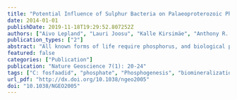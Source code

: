 ```yaml
---
title: "Potential Influence of Sulphur Bacteria on Palaeoproterozoic Phosphogenesis"
date: 2014-01-01
publishDate: 2019-11-18T19:29:52.807252Z
authors: ["Aivo Lepland", "Lauri Joosu", "Kalle Kirsimäe", "Anthony R. Prave", "Alexander E. Romashkin", "Alenka E. Črne", "Adam P. Martin", "Anthony E. Fallick", "Peeter Somelar", "Kärt Üpraus", "Kaarel Mänd", "Nick M. W. Roberts", "Mark A. van Zuilen", "Richard Wirth", "Anja Schreiber"]
publication_types: ["2"]
abstract: "All known forms of life require phosphorus, and biological processes strongly influence the global phosphorus cycle1. Although the record of life on Earth extends back to 3.8 billion years ago2 and the advent of biological phosphate processing can be tracked to at least 3.5 billion years ago3, the earliest known P-rich deposits appeared only 2 billion years ago4,5. The onset of P deposition has been attributed to the rise of atmospheric oxygen 2.4–2.3 billion years ago and the related profound biogeochemical shifts6,7,8,9, which increased the riverine input of phosphate to the ocean and boosted biological productivity and phosphogenesis5,10. However, the P-rich deposits post-date the rise of oxygen by about 300 million years. Here we use microfabric, trace element and carbon isotope analyses to assess the environmental setting and redox conditions of the 2-billion-year-old P-rich deposits of the vent- or seep-influenced Zaonega Formation, northwest Russia. We identify phosphatized microorganism fossils that resemble modern methanotrophic archaea and sulphur-oxidizing bacteria, analogous to organisms found in modern seep settings and upwelling zones with a sharp redoxcline11,12. We therefore propose that the P-rich deposits in the Zaonega Formation were formed by phosphogenesis mediated by sulphur bacteria, similar to modern sites13, and by the precipitation of calcium phosphate minerals on microbial templates during early diagenesis."
featured: false
categories: ["Publication"]
publication: "Nature Geoscience 7(1): 20-24"
tags: ["C: fosfaadid", "phosphate", "Phosphogenesis", "biomineralization", "C: Biomineralisatsioon", "C: metanotroofid", "C: shungiit", "C: sügiskool 2014", "C: sulfobakterid", "metanotrophs", "microbes", "microfossils", "Phosphorite", "shungite", "sulphur bacteria"]
url_pdf: "http://dx.doi.org/10.1038/ngeo2005"
doi: "10.1038/NGEO2005"
---
```



